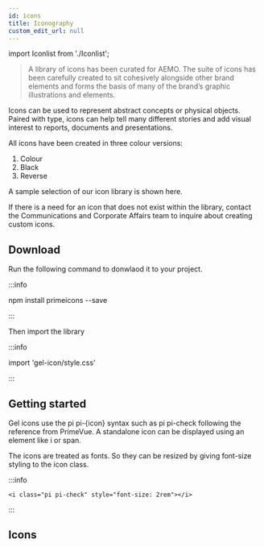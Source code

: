 ```yaml
---
id: icons
title: Iconography
custom_edit_url: null
---
```


import Iconlist from './Iconlist';

> A library of icons has been curated for AEMO. The suite of icons has been carefully created to sit cohesively alongside other brand elements and forms the basis of many of the brand’s graphic illustrations and elements.

Icons can be used to represent abstract concepts or physical objects. Paired with type, icons can help tell many different stories and add visual interest to reports, documents and presentations.

All icons have been created in three colour versions:
1. Colour 
2. Black
3. Reverse

A sample selection of our icon library is shown here.

If there is a need for an icon that does not exist within the library, contact the Communications and Corporate Affairs team to inquire about creating custom icons.


## Download

Run the following command to donwlaod it to your project.

:::info

npm install primeicons --save 

:::

Then import the library

:::info

import 'gel-icon/style.css'

:::

## Getting started

Gel icons use the pi pi-{icon} syntax such as pi pi-check following the reference from PrimeVue. A standalone icon can be displayed using an element like i or span.

The icons are treated as fonts. So they can be resized by giving font-size styling to the icon class.

:::info

`<i class="pi pi-check" style="font-size: 2rem"></i>`

:::


## Icons

<Iconlist />


